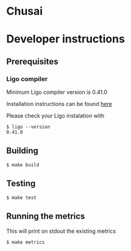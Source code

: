 # Chusai

# Developer instructions
## Prerequisites
### Ligo compiler 
Minimum Ligo compiler version is 0.41.0

Installation instructions can be found [here](https://ligolang.org/docs/intro/installation)

Please check your Ligo instalation with 
```
$ ligo --version
0.41.0 
```

## Building
```
$ make build
```

## Testing
```
$ make test
```

## Running the metrics
This will print on stdout the existing metrics 

```
$ make metrics
```